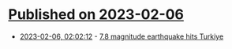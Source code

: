 # [Published on 2023-02-06](index.md)

* [2023-02-06, 02:02:12](https://news.ycombinator.com/item?id=34672314) - [7.8 magnitude earthquake hits Turkiye](https://earthquake.usgs.gov/earthquakes/eventpage/us6000jllz/executive)
